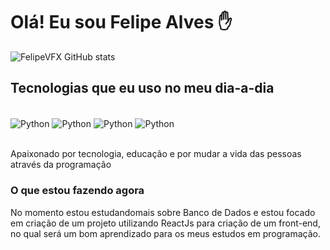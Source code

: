 # Olá! Eu sou Felipe Alves ✋

![FelipeVFX GitHub stats](https://github-readme-stats.vercel.app/api?username=Darknesshot&show_icons=true&theme=radical 'Status do meu perfil')

## Tecnologias que eu uso no meu dia-a-dia

<div style="display: inline_block"><br/>
  <img align="center" alt="Python" src="https://img.shields.io/badge/Python-3776AB?style=for-the-badge&logo=python&logoColor=white">
  <img align="center" alt="Python" src="https://img.shields.io/badge/HTML5-E34F26?style=for-the-badge&logo=html5&logoColor=white">
  <img align="center" alt="Python" src="https://img.shields.io/badge/CSS3-1572B6?style=for-the-badge&logo=css3&logoColor=white">
  <img align="center" alt="Python" src="https://img.shields.io/badge/JavaScript-323330?style=for-the-badge&logo=javascript&logoColor=F7DF1E">
</div><br/>

Apaixonado por tecnologia, educação e por mudar a vida das pessoas através da programação

<h3>O que estou fazendo agora</h3>
No momento estou estudandomais sobre Banco de Dados e estou focado em criação de um projeto utilizando ReactJs para criação de um front-end, no qual será um bom aprendizado para os meus estudos em programação.
